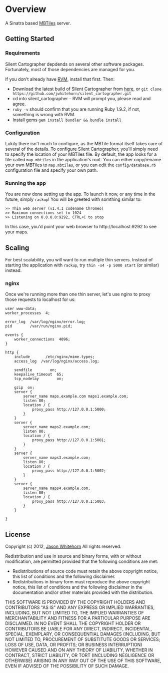 # Overview #


A Sinatra based [MBTiles](https://github.com/mapbox/mbtiles-spec/) server.

## Getting Started ##

### Requirements ###

Silent Cartographer depdends on several other software packages. Fortunately, most of those dependencies are managed for you.

If you don't already have [RVM](https://rvm.io), install that first. Then:

* Download the latest build of Silent Cartographer from [here](https://github.com/jwhitehorn/silent_cartographer/zipball/master), or `git clone https://github.com/jwhitehorn/silent_cartographer.git`
* cd into silent_cartographer - RVM will prompt you, please read and agree.
* `ruby -v` should confirm that you are running Ruby 1.9.2, if not, something is wrong with RVM.
* Install gems `gem install bundler && bundle install`

### Configuration ###

Lukily there isn't much to configure, as the MBTile format itself takes care of several of the details. To configure Silent Cartographer, you'll simply need to specify the location of your MBTiles file. By default, the app looks for a file called `map.mbtiles` in the application's root. You can either copy/rename your own MBTiles to `map.mbtiles`, or you can edit the `config/database.rb` configuration file and specify your own path.

### Running the app ###

You are now done setting up the app. To launch it now, or any time in the future, simply `rackup`! You will be greeted with somthing similar to:

    >> Thin web server (v1.4.1 codename Chromeo)
    >> Maximum connections set to 1024
    >> Listening on 0.0.0.0:9292, CTRL+C to stop
    
In this case, you'd point your web browser to http://localhost:9292 to see your maps.

## Scaling ##

For best scalability, you will want to run multiple thin servers. Instead of starting the application with `rackup`, try `thin -s4 -p 5000 start` (or similar) instead.


### nginx ###

Once we're running more than one thin server, let's use nginx to proxy those requests to localhost for us:

    user www-data;
    worker_processes  4;

    error_log  /var/log/nginx/error.log;
    pid        /var/run/nginx.pid;

    events {
        worker_connections  4096;
    }

    http {
        include       /etc/nginx/mime.types;
        access_log	/var/log/nginx/access.log;

        sendfile        on;
        keepalive_timeout  65;
        tcp_nodelay        on;

        gzip  on;
        server {
            server_name maps.example.com maps1.example.com; 
            listen 80;
            location / {
                proxy_pass http://127.0.0.1:5000; 
            } 
        }
        server {
            server_name maps2.example.com;
            listen 80;
            location / {
                proxy_pass http://127.0.0.1:5001;
            }
        }
        server {
            server_name maps3.example.com;
            listen 80;
            location / {
                proxy_pass http://127.0.0.1:5002;
            }
        }
        server {
            server_name maps4.example.com;
            listen 80;
            location / {
                proxy_pass http://127.0.0.1:5003;
            }
        }

    }

## License ##

Copyright (c) 2012, [Jason Whitehorn](https://github.com/jwhitehorn) 
All rights reserved.

Redistribution and use in source and binary forms, with or without modification, are permitted provided that the following conditions are met:

* Redistributions of source code must retain the above copyright notice, this list of conditions and the following disclaimer.
* Redistributions in binary form must reproduce the above copyright notice, this list of conditions and the following disclaimer in the documentation and/or other materials provided with the distribution.

THIS SOFTWARE IS PROVIDED BY THE COPYRIGHT HOLDERS AND CONTRIBUTORS "AS IS" AND ANY EXPRESS OR IMPLIED WARRANTIES, INCLUDING, BUT NOT LIMITED TO, THE IMPLIED WARRANTIES OF MERCHANTABILITY AND FITNESS FOR A PARTICULAR PURPOSE ARE DISCLAIMED. IN NO EVENT SHALL THE COPYRIGHT HOLDER OR CONTRIBUTORS BE LIABLE FOR ANY DIRECT, INDIRECT, INCIDENTAL, SPECIAL, EXEMPLARY, OR CONSEQUENTIAL DAMAGES (INCLUDING, BUT NOT LIMITED TO, PROCUREMENT OF SUBSTITUTE GOODS OR SERVICES; LOSS OF USE, DATA, OR PROFITS; OR BUSINESS INTERRUPTION) HOWEVER CAUSED AND ON ANY THEORY OF LIABILITY, WHETHER IN CONTRACT, STRICT LIABILITY, OR TORT (INCLUDING NEGLIGENCE OR OTHERWISE) ARISING IN ANY WAY OUT OF THE USE OF THIS SOFTWARE, EVEN IF ADVISED OF THE POSSIBILITY OF SUCH DAMAGE.